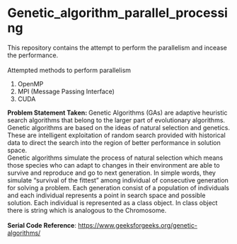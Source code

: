 # Genetic_algorithm_parallel_processing

This repository contains the attempt to perform the parallelism and incease the performance. <br> <br>
Attempted methods to perform parallelism
<ol>
  <li>OpenMP</li>
  <li>MPI (Message Passing Interface)</li>
  <li>CUDA</li>
</ol>
<b> Problem Statement Taken: </b> Genetic Algorithms (GAs) are adaptive heuristic search algorithms that belong to the larger
part of evolutionary algorithms. Genetic algorithms are based on the ideas of natural
selection and genetics. <br>
These are intelligent exploitation of random search provided with historical data to direct the
search into the region of better performance in solution space.<br>
Genetic algorithms simulate the process of natural selection which means those species
who can adapt to changes in their environment are able to survive and reproduce and go to
next generation. In simple words, they simulate “survival of the fittest” among individual of
consecutive generation for solving a problem. Each generation consist of a population of
individuals and each individual represents a point in search space and possible solution.
Each individual is represented as a class object. In class object there is string which is
analogous to the Chromosome. <br> <br>
<b>Serial Code Reference</b>: <a href="https://www.geeksforgeeks.org/genetic-algorithms/"> https://www.geeksforgeeks.org/genetic-algorithms/ </a>
